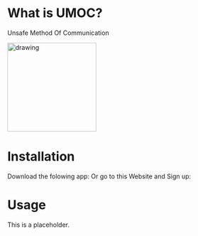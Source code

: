 # What is UMOC?
Unsafe Method Of Communication 

<img src="https://github.com/user-attachments/assets/179e07e9-b33d-42fe-9a69-5f01fa629821" alt="drawing" width="200"/>

# Installation
Download the folowing app:
Or go to this Website and Sign up: 

# Usage
This is a placeholder.
